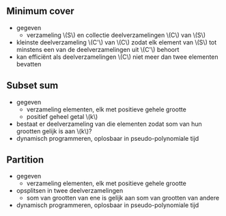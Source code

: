 ## Minimum cover

* gegeven
    * verzameling \\(S\\) en collectie deelverzamelingen \\(C\\) van \\(S\\)
* kleinste deelverzameling \\(C'\\) van \\(C\\) zodat elk element van \\(S\\) tot minstens een van de deelverzamelingen uit \\(C'\\) behoort
* kan efficiënt als deelverzamelingen \\(C\\) niet meer dan twee elementen bevatten

## Subset sum

* gegeven
    * verzameling elementen, elk met positieve gehele grootte
    * positief geheel getal \\(k\\)
* bestaat er deelverzameling van die elementen zodat som van hun grootten gelijk is aan \\(k\\)?
* dynamisch programmeren, oplosbaar in pseudo-polynomiale tijd

## Partition

* gegeven
    * verzameling elementen, elk met positieve gehele grootte
* opsplitsen in twee deelverzamelingen
    * som van grootten van ene is gelijk aan som van grootten van andere
* dynamisch programmeren, oplosbaar in pseudo-polynomiale tijd
